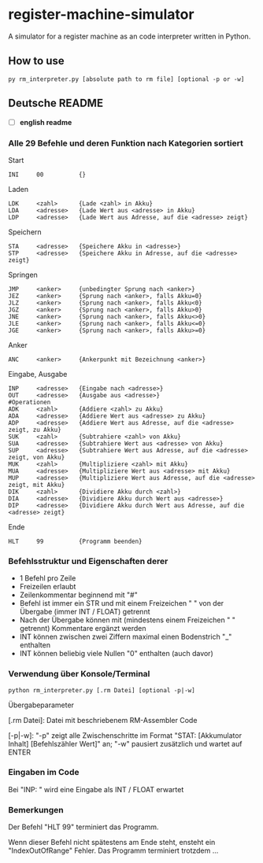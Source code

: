 # register-machine-simulator
A simulator for a register machine as an code interpreter written in Python.

## How to use
```
py rm_interpreter.py [absolute path to rm file] [optional -p or -w]
```

## Deutsche README

- [ ] __**english readme**__

### Alle 29 Befehle und deren Funktion nach Kategorien sortiert

Start
```
INI		00			{}
```
Laden
```
LDK		<zahl>		{Lade <zahl> in Akku}
LDA		<adresse>	{Lade Wert aus <adresse> in Akku}
LDP		<adresse>	{Lade Wert aus Adresse, auf die <adresse> zeigt}
```
Speichern
```
STA		<adresse>	{Speichere Akku in <adresse>}
STP		<adresse>	{Speichere Akku in Adresse, auf die <adresse> zeigt}
```
Springen
```
JMP		<anker>		{unbedingter Sprung nach <anker>}
JEZ		<anker>		{Sprung nach <anker>, falls Akku=0}
JLZ		<anker>		{Sprung nach <anker>, falls Akku<0}
JGZ		<anker>		{Sprung nach <anker>, falls Akku>0}
JNE		<anker>		{Sprung nach <anker>, falls Akku<>0}
JLE		<anker>		{Sprung nach <anker>, falls Akku<=0}
JGE		<anker>		{Sprung nach <anker>, falls Akku>=0}
```
Anker
```
ANC		<anker>		{Ankerpunkt mit Bezeichnung <anker>}
```
Eingabe, Ausgabe
```
INP		<adresse>	{Eingabe nach <adresse>}
OUT		<adresse>	{Ausgabe aus <adresse>}
#Operationen
ADK		<zahl>		{Addiere <zahl> zu Akku}
ADA		<adresse>	{Addiere Wert aus <adresse> zu Akku}
ADP		<adresse>	{Addiere Wert aus Adresse, auf die <adresse> zeigt, zu Akku}
SUK		<zahl>		{Subtrahiere <zahl> von Akku}
SUA		<adresse>	{Subtrahiere Wert aus <adresse> von Akku}
SUP		<adresse>	{Subtrahiere Wert aus Adresse, auf die <adresse> zeigt, von Akku}
MUK		<zahl>		{Multipliziere <zahl> mit Akku}
MUA		<adresse>	{Multipliziere Wert aus <adresse> mit Akku}
MUP		<adresse>	{Multipliziere Wert aus Adresse, auf die <adresse> zeigt, mit Akku}
DIK		<zahl>		{Dividiere Akku durch <zahl>}
DIA		<adresse>	{Dividiere Akku durch Wert aus <adresse>}
DIP		<adresse>	{Dividiere Akku durch Wert aus Adresse, auf die <adresse> zeigt}
```
Ende
```
HLT		99			{Programm beenden}
```

### Befehlsstruktur und Eigenschaften derer

- 1 Befehl pro Zeile
- Freizeilen erlaubt
- Zeilenkommentar beginnend mit "#"
- Befehl ist immer ein STR und mit einem Freizeichen " " von der Übergabe (immer INT / FLOAT) getrennt
- Nach der Übergabe können mit (mindestens einem Freizeichen " " getrennt) Kommentare ergänzt werden
- INT können zwischen zwei Ziffern maximal einen Bodenstrich "_" enthalten
- INT können beliebig viele Nullen "0" enthalten (auch davor)

### Verwendung über Konsole/Terminal

```
python rm_interpreter.py [.rm Datei] [optional -p|-w]
```

Übergabeparameter

[.rm Datei]: Datei mit beschriebenem RM-Assembler Code

[-p|-w]: "-p" zeigt alle Zwischenschritte im Format "STAT: [Akkumulator Inhalt] [Befehlszähler Wert]" an; "-w" pausiert zusätzlich und wartet auf ENTER

### Eingaben im Code

Bei "INP: " wird eine Eingabe als INT / FLOAT erwartet

### Bemerkungen

Der Befehl "HLT 99" terminiert das Programm.

Wenn dieser Befehl nicht spätestens am Ende steht, ensteht ein "IndexOutOfRange" Fehler. Das Programm terminiert trotzdem ...

